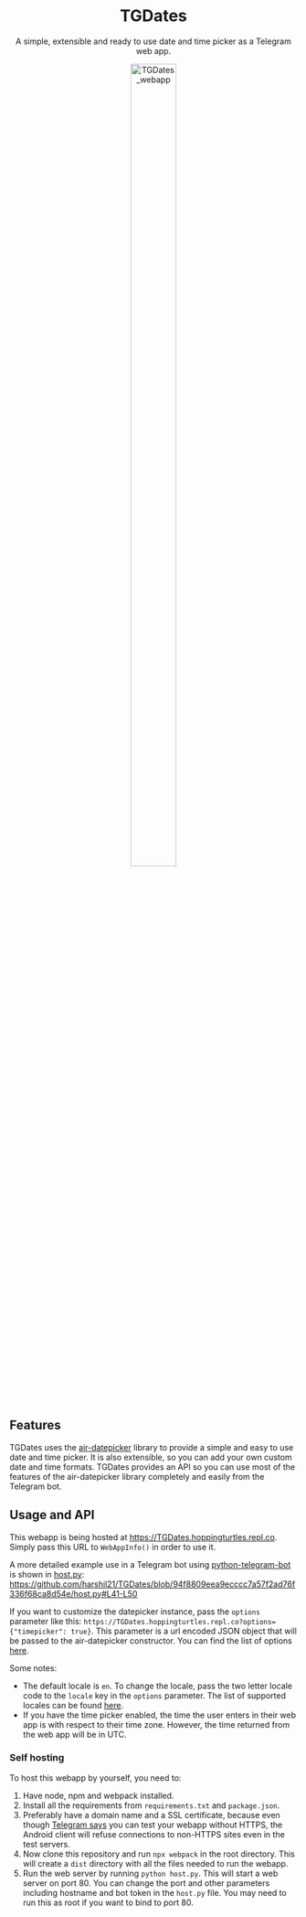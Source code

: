 <h1 align="center">TGDates</h1>
<p align="center">
  A simple, extensible and ready to use date and time picker as a Telegram web app.
</p>
<a href="https://github.com/harshil21/TGDates" align="center">
  <img align="center" src="https://user-images.githubusercontent.com/37377066/216425275-2ce04b2a-1c7c-496e-ad8e-881a236ae85e.png" style="width: 40%; left: 30%; position: relative; height:60%;" alt="TGDates_webapp">
</a>


## Features

TGDates uses the [air-datepicker](https://github.com/t1m0n/air-datepicker) library to provide a simple and easy to use date and time picker. It is also extensible, so you can add your own custom date and time formats. TGDates provides an API so you can use most of the features of the air-datepicker library completely and easily from the Telegram bot.

## Usage and API

This webapp is being hosted at https://TGDates.hoppingturtles.repl.co. Simply pass this URL to `WebAppInfo()` in order to use it.

A more detailed example use in a Telegram bot using [python-telegram-bot](https://github.com/python-telegram-bot/python-telegram-bot) is shown in [host.py](https://github.com/harshil21/TGDates/blob/main/host.py): https://github.com/harshil21/TGDates/blob/94f8809eea9ecccc7a57f2ad76f336f68ca8d54e/host.py#L41-L50

If you want to customize the datepicker instance, pass the `options` parameter like this: `https://TGDates.hoppingturtles.repl.co?options={"timepicker": true}`. This parameter is a url encoded JSON object that will be passed to the air-datepicker constructor. You can find the list of options [here](https://air-datepicker.com/docs).

Some notes:

- The default locale is `en`. To change the locale, pass the two letter locale code to the `locale` key in the `options` parameter. The list of supported locales can be found [here](https://github.com/t1m0n/air-datepicker/tree/v3/src/locale).
- If you have the time picker enabled, the time the user enters in their web app is with respect to their time zone. However, the time returned from the web app will be in UTC. 

### Self hosting

To host this webapp by yourself, you need to:

1. Have node, npm and webpack installed.
2. Install all the requirements from `requirements.txt` and `package.json`.
3. Preferably have a domain name and a SSL certificate, because even though [Telegram says](https://core.telegram.org/bots/webapps#testing-web-apps) you can test your webapp without HTTPS, the Android client will refuse connections to non-HTTPS sites even in the test servers.
4. Now clone this repository and run `npx webpack` in the root directory. This will create a `dist` directory with all the files needed to run the webapp.
5. Run the web server by running `python host.py`. This will start a web server on port 80. You can change the port and other parameters including hostname and bot token in the `host.py` file. You may need to run this as root if you want to bind to port 80.
